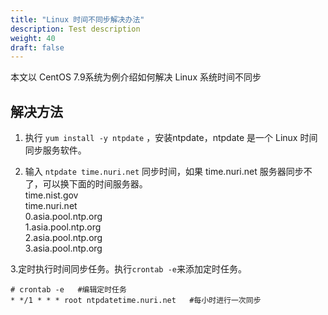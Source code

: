 ```yaml
---
title: "Linux 时间不同步解决办法"
description: Test description
weight: 40
draft: false
---
```


本文以 CentOS 7.9系统为例介绍如何解决 Linux 系统时间不同步

## 解决方法

1. 执行 `yum install -y ntpdate` ，安装ntpdate，ntpdate 是一个 Linux 时间同步服务软件。

2. 输入 `ntpdate time.nuri.net` 同步时间，如果 time.nuri.net 服务器同步不了，可以换下面的时间服务器。  
   time.nist.gov  
   time.nuri.net  
   0.asia.pool.ntp.org  
   1.asia.pool.ntp.org  
   2.asia.pool.ntp.org  
   3.asia.pool.ntp.org  

3.定时执行时间同步任务。执行`crontab -e`来添加定时任务。

```
# crontab -e   #编辑定时任务
* */1 * * * root ntpdatetime.nuri.net   #每小时进行一次同步
```
